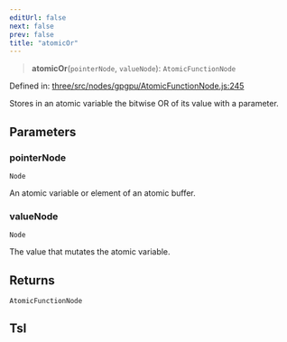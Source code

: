 ```yaml
---
editUrl: false
next: false
prev: false
title: "atomicOr"
---
```


> **atomicOr**(`pointerNode`, `valueNode`): `AtomicFunctionNode`

Defined in: [three/src/nodes/gpgpu/AtomicFunctionNode.js:245](https://github.com/DefinitelyMaybe/three-i18n/blob/fa57b79433d1c349ffb23a78727299c8d4190136/three/src/nodes/gpgpu/AtomicFunctionNode.js#L245)

Stores in an atomic variable the bitwise OR of its value with a parameter.

## Parameters

### pointerNode

`Node`

An atomic variable or element of an atomic buffer.

### valueNode

`Node`

The value that mutates the atomic variable.

## Returns

`AtomicFunctionNode`

## Tsl
